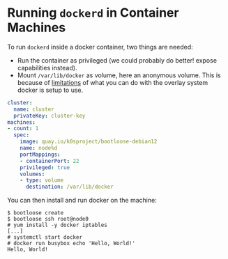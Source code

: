 <!--
SPDX-FileCopyrightText: 2019 Weaveworks Ltd.
SPDX-FileCopyrightText: 2023 bootloose authors
SPDX-License-Identifier: Apache-2.0
-->
# Running `dockerd` in Container Machines

To run `dockerd` inside a docker container, two things are needed:

- Run the container as privileged (we could probably do better! expose
capabilities instead).
- Mount `/var/lib/docker` as volume, here an anonymous volume. This is
because of [limitations][dind] of what you can do with the overlay system
docker is setup to use.

```yaml
cluster:
  name: cluster
  privateKey: cluster-key
machines:
- count: 1
  spec:
    image: quay.io/k0sproject/bootloose-debian12
    name: node%d
    portMappings:
    - containerPort: 22
    privileged: true
    volumes:
    - type: volume
      destination: /var/lib/docker
```

You can then install and run docker on the machine:

```console
$ bootloose create
$ bootloose ssh root@node0
# yum install -y docker iptables
[...]
# systemctl start docker
# docker run busybox echo 'Hello, World!'
Hello, World!
```

[dind]: https://jpetazzo.github.io/2015/09/03/do-not-use-docker-in-docker-for-ci/
